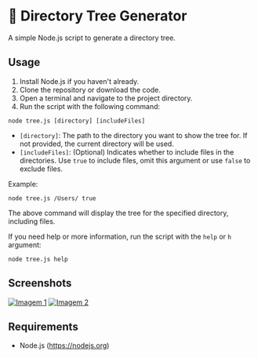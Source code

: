 
# 🌳 Directory Tree Generator

A simple Node.js script to generate a directory tree.

## Usage

1. Install Node.js if you haven't already.
2. Clone the repository or download the code.
3. Open a terminal and navigate to the project directory.
4. Run the script with the following command:

```shell
node tree.js [directory] [includeFiles]
```

- `[directory]`: The path to the directory you want to show the tree for. If not provided, the current directory will be used.
- `[includeFiles]`: (Optional) Indicates whether to include files in the directories. Use `true` to include files, omit this argument or use `false` to exclude files.

Example:

```shell
node tree.js /Users/ true
```

The above command will display the tree for the specified directory, including files.

If you need help or more information, run the script with the `help` or `h` argument:

```shell
node tree.js help
```
## Screenshots
[![Imagem 1](https://cdn.discordapp.com/attachments/1090335771715719210/1110681636544184401/image.png)](https://cdn.discordapp.com/attachments/1090335771715719210/1110681636544184401/image.png) [![Imagem 2](https://cdn.discordapp.com/attachments/1090335771715719210/1110682190938898432/image.png)](https://cdn.discordapp.com/attachments/1090335771715719210/1110682190938898432/image.png)


## Requirements

- Node.js (https://nodejs.org)

